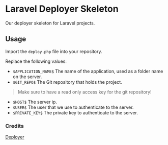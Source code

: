 # Laravel Deployer Skeleton
Our deployer skeleton for Laravel projects.

## Usage
Import the `deploy.php` file into your repository.

Replace the following values:
- `$APPLICATION_NAME$` The name of the application, used as a folder name on the server.
- `$GIT_REPO$` The Git repository that holds the project.
> Make sure to have a read only access key for the git repository!
- `$HOST$` The server ip.
- `$USER$` The user that we use to authenticate to the server.
- `$PRIVATE_KEY$` The private key to authenticate to the server.

### Credits
[Deployer](https://deployer.org/)
